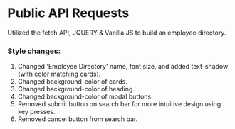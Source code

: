 # Public API Requests #

Utilized the fetch API, JQUERY & Vanilla JS to build an employee directory.

### Style changes: ###
1. Changed 'Employee Directory' name, font size, and added text-shadow (with color matching cards).
2. Changed background-color of cards.
3. Changed background-color of heading.
4. Changed background-color of modal buttons.
5. Removed submit button on search bar for more intuitive design using key presses.
6. Removed cancel button from search bar.
